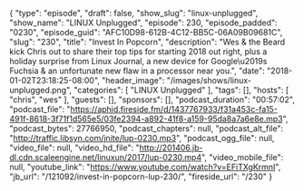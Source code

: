 {
  "type": "episode",
  "draft": false,
  "show_slug": "linux-unplugged",
  "show_name": "LINUX Unplugged",
  "episode": 230,
  "episode_padded": "0230",
  "episode_guid": "AFC10D98-612B-4C12-BB5C-06A09B09681C",
  "slug": "230",
  "title": "Invest In Popcorn",
  "description": "Wes & the Beard kick Chris out to share their top tips for starting 2018 out right, plus a holiday surprise from Linux Journal, a new device for Google\u2019s Fuchsia & an unfortunate new flaw in a processor near you.",
  "date": "2018-01-02T23:18:25-08:00",
  "header_image": "/images/shows/linux-unplugged.png",
  "categories": [
    "LINUX Unplugged"
  ],
  "tags": [],
  "hosts": [
    "chris",
    "wes"
  ],
  "guests": [],
  "sponsors": [],
  "podcast_duration": "00:57:02",
  "podcast_file": "https://aphid.fireside.fm/d/1437767933/f31a453c-fa15-491f-8618-3f71f1d565e5/03fe2394-a892-41f8-a159-95da8a7a6e8e.mp3",
  "podcast_bytes": 27766950,
  "podcast_chapters": null,
  "podcast_alt_file": "http://traffic.libsyn.com/jnite/lup-0230.mp3",
  "podcast_ogg_file": null,
  "video_file": null,
  "video_hd_file": "http://201406.jb-dl.cdn.scaleengine.net/linuxun/2017/lup-0230.mp4",
  "video_mobile_file": null,
  "youtube_link": "https://www.youtube.com/watch?v=EFiTXgKrmnI",
  "jb_url": "/121092/invest-in-popcorn-lup-230/",
  "fireside_url": "/230"
}

